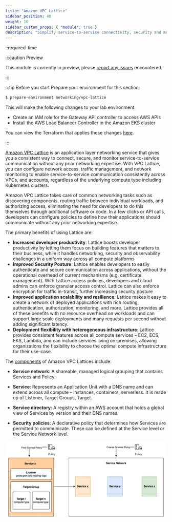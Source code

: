 ```yaml
---
title: "Amazon VPC Lattice"
sidebar_position: 40
weight: 10
sidebar_custom_props: { "module": true }
description: "Simplify service-to-service connectivity, security and monitoring on Amazon Elastic Kubernetes Service with Amazon VPC Lattice."
---
```


::required-time

:::caution Preview

This module is currently in preview, please [report any issues](https://github.com/aws-samples/eks-workshop-v2/issues) encountered.

:::

:::tip Before you start
Prepare your environment for this section:

```bash timeout=300 wait=30
$ prepare-environment networking/vpc-lattice
```

This will make the following changes to your lab environment:

- Create an IAM role for the Gateway API controller to access AWS APIs
- Install the AWS Load Balancer Controller in the Amazon EKS cluster

You can view the Terraform that applies these changes [here](https://github.com/VAR::MANIFESTS_OWNER/VAR::MANIFESTS_REPOSITORY/tree/VAR::MANIFESTS_REF/manifests/modules/networking/vpc-lattice/.workshop/terraform).

:::

[Amazon VPC Lattice](https://aws.amazon.com/vpc/lattice/) is an application layer networking service that gives you a consistent way to connect, secure, and monitor service-to-service communication without any prior networking expertise. With VPC Lattice, you can configure network access, traffic management, and network monitoring to enable service-to-service communication consistently across VPCs, and accounts, regardless of the underlying compute type including Kubernetes clusters.

Amazon VPC Lattice takes care of common networking tasks such as discovering components, routing traffic between individual workloads, and authorizing access, eliminating the need for developers to do this themselves through additional software or code. In a few clicks or API calls, developers can configure policies to define how their applications should communicate without any prior networking expertise.

The primary benefits of using Lattice are:

- **Increased developer productivity**: Lattice boosts developer productivity by letting them focus on building features that matters to their business, while it handles networking, security and observability challenges in a uniform way across all compute platforms
- **Improved Security Posture**: Lattice enables developers to easily authenticate and secure communication across applications, without the operational overhead of current mechanisms (e.g. certificate management). With Lattice access policies, developers and cloud admins can enforce granular access control. Lattice can also enforce encryption for traffic in-transit, further increasing security posture
- **Improved application scalability and resilience**: Lattice makes it easy to create a network of deployed applications with rich routing, authentication, authorization, monitoring, and more. Lattice provides all of these benefits with no resource overhead on workloads and can support large scale deployments and many requests per second without adding significant latency.
- **Deployment flexibility with heterogeneous infrastructure**: Lattice provides consistent features across all compute services – EC2, ECS, EKS, Lambda, and can include services living on-premises, allowing organizations the flexibility to choose the optimal compute infrastructure for their use-case.

The [components](https://docs.aws.amazon.com/vpc-lattice/latest/ug/what-is-vpc-service-network.html#vpc-service-network-components-overview) of Amazon VPC Lattices include:

- **Service network**:
  A shareable, managed logical grouping that contains Services and Policy.

- **Service**:
  Represents an Application Unit with a DNS name and can extend across all compute – instances, containers, serverless. It is made up of Listener, Target Groups, Target.

- **Service directory**:
  A registry within an AWS account that holds a global view of Services by version and their DNS names.

- **Security policies**:
  A declarative policy that determines how Services are permitted to communicate. These can be defined at the Service level or the Service Network level.

![Amazon VPC Lattice Components](assets/vpc_lattice_building_blocks.webp)
